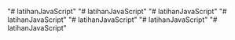 "# latihanJavaScript" 
"# latihanJavaScript" 
"# latihanJavaScript" 
"# latihanJavaScript" 
"# latihanJavaScript" 
"# latihanJavaScript" 
"# latihanJavaScript" 
